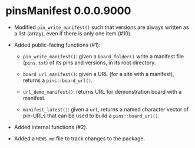 # pinsManifest 0.0.0.9000

* Modified `pin_write_manifest()` such that versions are always written as a list (array), even if there is only one item (#10).

* Added public-facing functions (#1):

  - `pin_write_manifest()`: given a `board_folder()` write a manifest file 
     (`pins.txt`) of its pins and versions, in its root directory.
  
  - `board_url_manifest()`: given a URL (for a site with a manifest), 
     returns a `pins::board_url()`. 
  
  - `url_demo_manifest()`: returns URL for demonstration board with a manifest.
  
  - `manifest_latest()`: given a `url`, returns a 
     named character vector of pin-URLs that can be used to build a 
     `pins::board_url()`.
  
* Added internal functions (#2).

* Added a `NEWS.md` file to track changes to the package.
